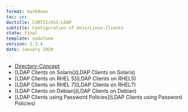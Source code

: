 ```yaml
---
format: markdown
toc: yes
doctitle: CURTIS/OSS-LDAP
subtitle: Configuration of Unix/Linux-Clients
state: Final
template: vodafone
version: 1.3.4
date: January 2020
...
```


- [Directory-Concept](Directory-Concept)
- [LDAP Clients on Solaris](LDAP Clients on Solaris)
- [LDAP Clients on RHEL 5](LDAP Clients on RHEL5)
- [LDAP Clients on RHEL 7](LDAP Clients on RHEL7)
- [LDAP Clients on Debian](LDAP Clients on Debian)
- [LDAP Clients using Password Policies](LDAP Clients using Password Policies)
